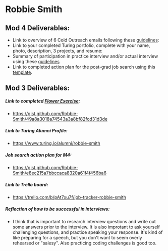 # Robbie Smith

## Mod 4 Deliverables:
* Link to overview of 6 Cold Outreach emails following these [guidelines](https://github.com/turingschool/career-development-curriculum/blob/master/module_four/cold_outreach_deliverable_guidelines.md):
* Link to your completed Turing portfolio, complete with your name, photo, description, 3 projects, and resume:
* Summary of participation in practice interview and/or actual interview using these [guidelines](https://github.com/turingschool/career-development-curriculum/blob/master/module_four/interview_practice_reflection_guidelines.md)
* Link to completed action plan for the post-grad job search using this [template](https://github.com/turingschool/career-development-curriculum/blob/master/module_four/post_grad_plan.md). 

## Mod 3 Deliverables:

##### Link to completed [Flower Exercise](https://github.com/turingschool/professional_skills/blob/master/files/Career%20Unit%20-%20The%20Flower%20Diagram.pdf):
* https://gist.github.com/Robbie-Smith/49a8a3018a74543a3a8bf82fcd31d3de

##### Link to Turing Alumni Profile:
* https://www.turing.io/alumni/robbie-smith

##### Job search action plan for M4:
* https://gist.github.com/Robbie-Smith/e8ec215a7bbccaca8320a61f4f456ba6

##### Link to Trello board:
* https://trello.com/b/pAt7xu7f/job-tracker-robbie-smith

##### Reflection of how to be successful in interviews: 
* I think that is important to research interview questions and write out some answers prior to the interview. It is also improtant to ask yourself challenging questions, and practice speaking your response. It's kind of like preparing for a speech, but you don't want to seem overly rehearsed or "salesy". Also practicing coding challenges is good too.
